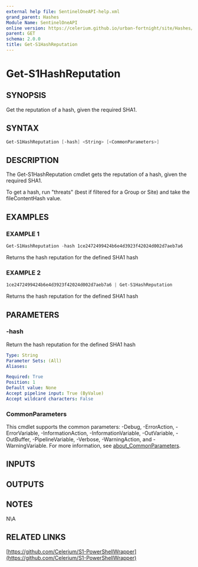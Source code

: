 ```yaml
---
external help file: SentinelOneAPI-help.xml
grand_parent: Hashes
Module Name: SentinelOneAPI
online version: https://celerium.github.io/urban-fortnight/site/Hashes/Get-S1HashReputation.html
parent: GET
schema: 2.0.0
title: Get-S1HashReputation
---
```


# Get-S1HashReputation

## SYNOPSIS
Get the reputation of a hash, given the required SHA1.

## SYNTAX

```powershell
Get-S1HashReputation [-hash] <String> [<CommonParameters>]
```

## DESCRIPTION
The Get-S1HashReputation cmdlet gets the reputation of a hash, given the required SHA1.

To get a hash, run "threats" (best if filtered for a Group or Site)
and take the fileContentHash value.

## EXAMPLES

### EXAMPLE 1
```powershell
Get-S1HashReputation -hash 1ce2472499424b6e4d3923f42024d002d7aeb7a6
```

Returns the hash reputation for the defined SHA1 hash

### EXAMPLE 2
```powershell
1ce2472499424b6e4d3923f42024d002d7aeb7a6 | Get-S1HashReputation
```

Returns the hash reputation for the defined SHA1 hash

## PARAMETERS

### -hash
Return the hash reputation for the defined SHA1 hash

```yaml
Type: String
Parameter Sets: (All)
Aliases:

Required: True
Position: 1
Default value: None
Accept pipeline input: True (ByValue)
Accept wildcard characters: False
```

### CommonParameters
This cmdlet supports the common parameters: -Debug, -ErrorAction, -ErrorVariable, -InformationAction, -InformationVariable, -OutVariable, -OutBuffer, -PipelineVariable, -Verbose, -WarningAction, and -WarningVariable. For more information, see [about_CommonParameters](http://go.microsoft.com/fwlink/?LinkID=113216).

## INPUTS

## OUTPUTS

## NOTES
N\A

## RELATED LINKS

[https://github.com/Celerium/S1-PowerShellWrapper](https://github.com/Celerium/S1-PowerShellWrapper)

